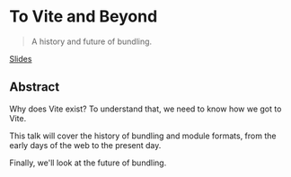 # To Vite and Beyond

> A history and future of bundling.

[Slides](https://to-vite-and-beyond-a-history-and-future-of-bundling.vercel.app/)

## Abstract

Why does Vite exist?
To understand that, we need to know how we got to Vite.

This talk will cover the history of bundling and module formats, 
from the early days of the web to the present day. 

Finally, we'll look at the future of bundling.
